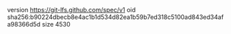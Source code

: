 version https://git-lfs.github.com/spec/v1
oid sha256:b90224dbecb8e4ac1b1d534d82ea1b59b7ed318c5100ad843ed34afa98366d5d
size 4530
